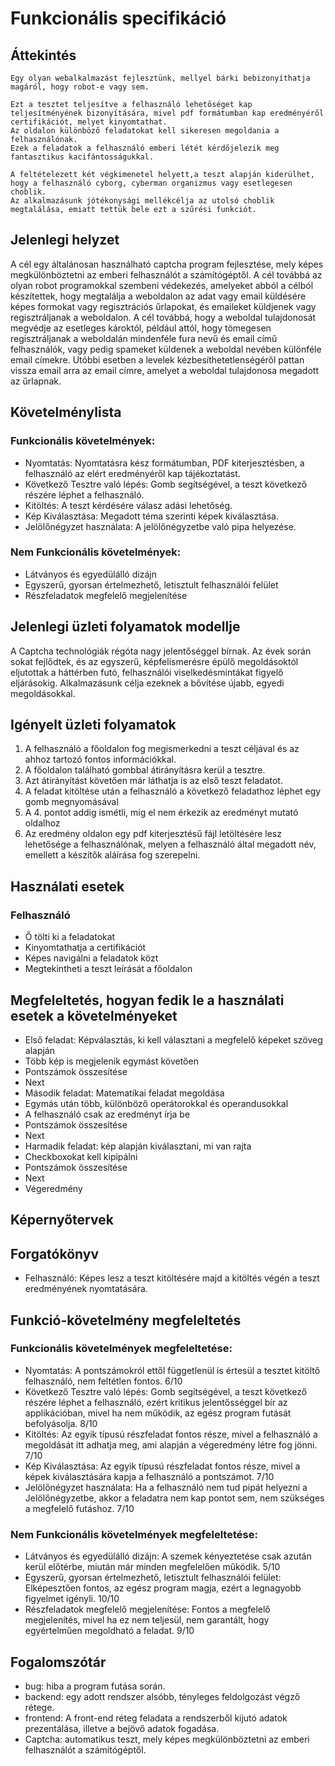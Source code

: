 # Funkcionális specifikáció
##  Áttekintés
    Egy olyan webalkalmazást fejlesztünk, mellyel bárki bebizonyíthatja magáról, hogy robot-e vagy sem. 
    
    Ezt a tesztet teljesítve a felhasználó lehetőséget kap teljesítményének bizonyítására, mivel pdf formátumban kap eredményéről certifikációt, melyet kinyomtathat. 
    Az oldalon különböző feladatokat kell sikeresen megoldania a felhasználónak. 
    Ezek a feladatok a felhasználó emberi létét kérdőjelezik meg fantasztikus kacifántosságukkal. 
    
    A feltételezett két végkimenetel helyett,a teszt alapján kiderülhet, hogy a felhasználó cyborg, cyberman organizmus vagy esetlegesen choblik. 
    Az alkalmazásunk jótékonysági mellékcélja az utolsó choblik megtalálása, emiatt tettük bele ezt a szűrési funkciót.
## Jelenlegi helyzet
A cél egy általánosan használható captcha program fejlesztése, mely képes megkülönböztetni
az emberi felhasználót a számítógéptől. A cél továbbá az olyan robot programokkal szembeni védekezés, 
amelyeket abból a célból készítettek, hogy megtalálja a weboldalon az adat 
vagy email küldésére képes formokat vagy regisztrációs űrlapokat, és emaileket küldjenek vagy regisztráljanak a weboldalon.
A cél továbbá, hogy a weboldal tulajdonosát megvédje az esetleges károktól, például attól, 
hogy tömegesen regisztráljanak a weboldalán mindenféle fura nevű és email című felhasználók, 
vagy pedig spameket küldenek a weboldal nevében különféle email címekre. 
Utóbbi esetben a levelek kézbesíthetetlenségéről pattan vissza email arra az email címre, 
amelyet a weboldal tulajdonosa megadott az űrlapnak.

## Követelménylista
### Funkcionális követelmények:
- Nyomtatás: Nyomtatásra kész formátumban, PDF kiterjesztésben, a felhasználó az elért eredményéről kap tájékoztatást.
- Következő Tesztre való lépés: Gomb segítségével, a teszt következő részére léphet a felhasználó.
- Kitöltés: A teszt kérdésére válasz adási lehetőség.
- Kép Kiválasztása: Megadott téma szerinti képek kiválasztása.
- Jelölőnégyzet használata: A jelölőnégyzetbe való pipa helyezése.

### Nem Funkcionális követelmények:
- Látványos és egyedülálló dizájn
- Egyszerű, gyorsan értelmezhető, letisztult felhasználói felület
- Részfeladatok megfelelő megjelenítése

## Jelenlegi üzleti folyamatok modellje
A Captcha technológiák régóta nagy jelentőséggel bírnak. Az évek során sokat fejlődtek, és az egyszerű, képfelismerésre épülő megoldásoktól eljutottak a 
háttérben futó, felhasználói viselkedésmintákat figyelő eljárásokig. Alkalmazásunk célja ezeknek a bővítése újabb, egyedi megoldásokkal.

## Igényelt üzleti folyamatok
1. A felhasználó a főoldalon fog megismerkedni a teszt céljával és az ahhoz tartozó fontos információkkal.
2. A főoldalon található gombbal átirányításra kerül a tesztre.
3. Azt átirányítást követően már láthatja is az első teszt feladatot.
4. A feladat kitöltése után a felhasználó a következő feladathoz léphet egy gomb megnyomásával
5. A 4. pontot addig ismétli, míg el nem érkezik az eredményt mutató oldalhoz
6. Az eredmény oldalon egy pdf kiterjesztésű fájl letöltésére lesz lehetősége a felhasználónak, melyen a felhasználó által megadott név, emellett a készítők aláírása fog szerepelni.

## Használati esetek
### Felhasználó
- Ő tölti ki a feladatokat
- Kinyomtathatja a certifikációt
- Képes navigálni a feladatok közt
- Megtekintheti a teszt leírását a főoldalon
## Megfeleltetés, hogyan fedik le a használati esetek a követelményeket
- Első feladat: Képválasztás, ki kell választani a megfelelő képeket szöveg alapján
- Több kép is megjelenik egymást követően
- Pontszámok összesítése
- Next
- Második feladat: Matematikai feladat megoldása
- Egymás után több, különböző operátorokkal és operandusokkal
- A felhasználó csak az eredményt írja be
- Pontszámok összesítése
- Next
- Harmadik feladat: kép alapján kiválasztani, mi van rajta
- Checkboxokat kell kipipálni
- Pontszámok összesítése
- Next
- Végeredmény

## Képernyőtervek

## Forgatókönyv
- Felhasználó: Képes lesz a teszt kitöltésére majd a kitöltés végén a teszt eredményének nyomtatására.

## Funkció-követelmény megfeleltetés
### Funkcionális követelmények megfeleltetése:
- Nyomtatás: A pontszámokról ettől függetlenül is értesül a tesztet kitöltő felhasználó, nem feltétlen fontos. 6/10
- Következő Tesztre való lépés: Gomb segítségével, a teszt következő részére léphet a felhasználó, ezért kritikus jelentősséggel bír az applikációban, mivel ha nem működik, az egész program futását befolyásolja. 8/10
- Kitöltés: Az egyik típusú részfeladat fontos része, mivel a felhasználó a megoldását itt adhatja meg, ami alapján a végeredmény létre fog jönni. 7/10
- Kép Kiválasztása: Az egyik típusú részfeladat fontos része, mivel a képek kiválasztására kapja a felhasználó a pontszámot. 7/10
- Jelölőnégyzet használata: Ha a felhasználó nem tud pipát helyezni a Jelölőnégyzetbe, akkor a feladatra nem kap pontot sem, nem szükséges a megfelelő futáshoz. 7/10

### Nem Funkcionális követelmények megfeleltetése:
- Látványos és egyedülálló dizájn: A szemek kényeztetése csak azután kerül előtérbe, miután már minden megfelelően működik. 5/10
- Egyszerű, gyorsan értelmezhető, letisztult felhasználói felület: Elképesztően fontos, az egész program magja, ezért a legnagyobb figyelmet igényli. 10/10
- Részfeladatok megfelelő megjelenítése: Fontos a megfelelő megjelenítés, mivel ha ez nem teljesül, nem garantált, hogy egyértelműen megoldható a feladat. 9/10

## Fogalomszótár
- bug: hiba a program futása során.
- backend: egy adott rendszer alsóbb, tényleges feldolgozást végző rétege.
- frontend: A front-end réteg feladata a rendszerből kijutó adatok prezentálása, illetve a bejövő adatok fogadása.
- Captcha: automatikus teszt, mely képes megkülönböztetni az emberi felhasználót a számítógéptől.
